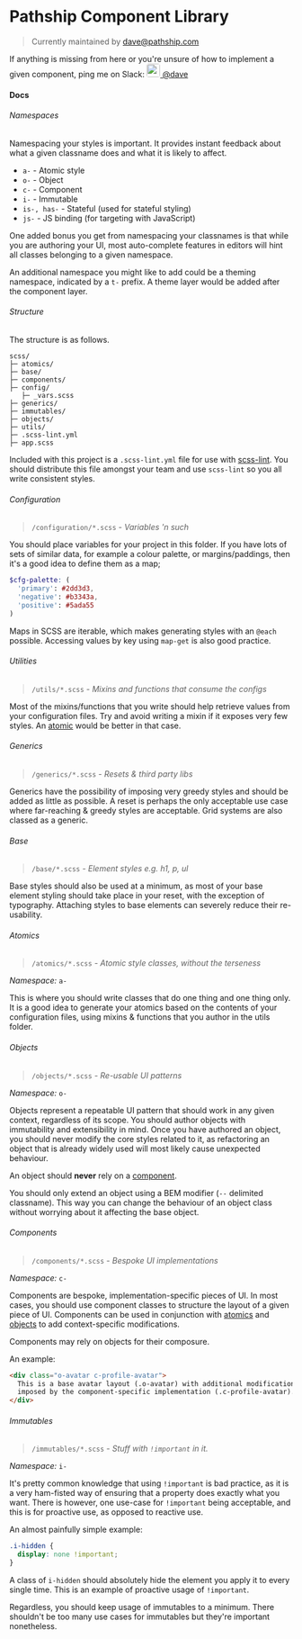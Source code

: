 # Pathship Component Library

> Currently maintained by [dave@pathship.com](mailto:dave@pathship.com)

If anything is missing from here or you're unsure of how to implement a given component, ping me on Slack: [<img style="border-radius:4px" width="24" src="https://avatars.slack-edge.com/2016-02-10/20898856694_78ce0d9d6e36739918e5_72.jpg"> @dave](https://pathship.slack.com/messages/@dave/)

#### Docs

###### Namespaces

Namespacing your styles is important. It provides instant feedback about what a
given classname does and what it is likely to affect.

- `a-` - Atomic style
- `o-` - Object
- `c-` - Component
- `i-` - Immutable
- `is-, has-` - Stateful (used for stateful styling)
- `js-` - JS binding (for targeting with JavaScript)

One added bonus you get from namespacing your classnames is that while you are
authoring your UI, most auto-complete features in editors will hint all classes
belonging to a given namespace.

An additional namespace you might like to add could be a theming namespace,
indicated by a `t-` prefix. A theme layer would be added after the component
layer.

###### Structure
The structure is as follows.

```
scss/
├─ atomics/
├─ base/
├─ components/
├─ config/
   ├─ _vars.scss
├─ generics/
├─ immutables/
├─ objects/
├─ utils/
├─ .scss-lint.yml
├─ app.scss
```

Included with this project is a `.scss-lint.yml` file for use with [scss-lint](https://github.com/brigade/scss-lint). You should distribute this file amongst your team and use `scss-lint` so you all write consistent styles.

###### Configuration
> `/configuration/*.scss` - *Variables 'n such*

You should place variables for your project in this folder. If you have lots of
sets of similar data, for example a colour palette, or margins/paddings, then
it's a good idea to define them as a map;

``` scss
$cfg-palette: (
  'primary': #2dd3d3,
  'negative': #b3343a,
  'positive': #5ada55
)
```

Maps in SCSS are iterable, which makes generating styles with an `@each`
possible. Accessing values by key using `map-get` is also good practice.

###### Utilities
> `/utils/*.scss` - *Mixins and functions that consume the configs*

Most of the mixins/functions that you write should help retrieve values from
your configuration files. Try and avoid writing a mixin if it exposes very
few styles. An [atomic](#atomics) would be better in that case.

###### Generics
> `/generics/*.scss` - *Resets & third party libs*

Generics have the possibility of imposing very
greedy styles and should be added as little as possible. A reset is perhaps
the only acceptable use case where far-reaching & greedy styles are acceptable.
Grid systems are also classed as a generic.

###### Base
> `/base/*.scss` - *Element styles e.g. h1, p, ul*

Base styles should also be used at a minimum, as most of your base element
styling should take place in your reset, with the exception of typography.
Attaching styles to base elements can severely reduce their re-usability.

###### Atomics
> `/atomics/*.scss` - *Atomic style classes, without the terseness*

*Namespace:* `a-`

This is where you should write classes that do one thing and one thing only.
It is a good idea to generate your atomics based on the contents of your
configuration files, using mixins & functions that you author in the utils
folder.

###### Objects
> `/objects/*.scss` - *Re-usable UI patterns*

*Namespace:* `o-`

Objects represent a repeatable UI pattern that should work in any given
context, regardless of its scope. You should author objects with immutability
and extensibility in mind. Once you have authored an object, you should never
modify the core styles related to it, as refactoring an object that is already
widely used will most likely cause unexpected behaviour.

An object should **never** rely on a [component](#components).

You should only extend an object using a BEM modifier
(`--` delimited classname). This way you can change the behaviour of an
object class without worrying about it affecting the base object.

###### Components
> `/components/*.scss` - *Bespoke UI implementations*

*Namespace:* `c-`

Components are bespoke, implementation-specific pieces of UI. In most cases,
you should use component classes to structure the layout of a given piece of
UI. Components can be used in conjunction with [atomics](#atomics) and
[objects](#objects) to add context-specific modifications.

Components may rely on objects for their composure.

An example:

``` html
<div class="o-avatar c-profile-avatar">
  This is a base avatar layout (.o-avatar) with additional modifications
  imposed by the component-specific implementation (.c-profile-avatar).
</div>
```

###### Immutables
> `/immutables/*.scss` - *Stuff with `!important` in it.*

*Namespace:* `i-`

It's pretty common knowledge that using `!important` is bad practice, as it
is a very ham-fisted way of ensuring that a property does exactly what you
want. There is however, one use-case for `!important` being acceptable, and
this is for proactive use, as opposed to reactive use.

An almost painfully simple example:

``` css
.i-hidden {
  display: none !important;
}
```

A class of `i-hidden` should absolutely hide the element you apply it to every
single time. This is an example of proactive usage of `!important`.

Regardless, you should keep usage of immutables to a minimum. There shouldn't
be too many use cases for immutables but they're important nonetheless.
